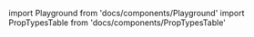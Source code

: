 import Playground from 'docs/components/Playground'
import PropTypesTable from 'docs/components/PropTypesTable'
